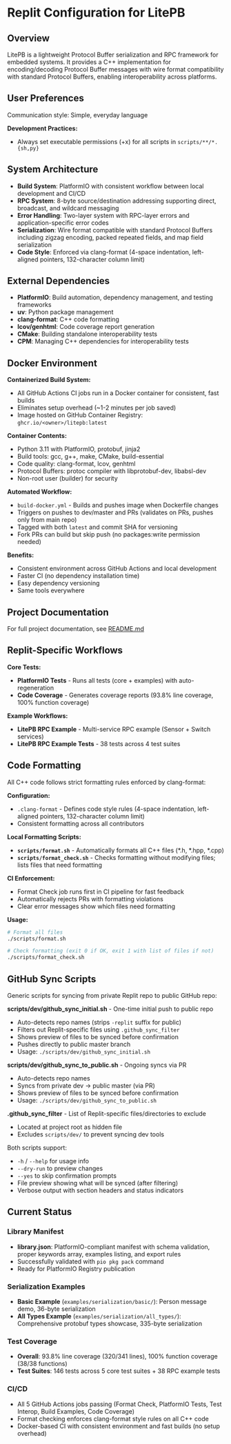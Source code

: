 # Replit Configuration for LitePB

## Overview
LitePB is a lightweight Protocol Buffer serialization and RPC framework for embedded systems. It provides a C++ implementation for encoding/decoding Protocol Buffer messages with wire format compatibility with standard Protocol Buffers, enabling interoperability across platforms.

## User Preferences
Communication style: Simple, everyday language

**Development Practices:**
- Always set executable permissions (+x) for all scripts in `scripts/**/*.{sh,py}`

## System Architecture
- **Build System**: PlatformIO with consistent workflow between local development and CI/CD
- **RPC System**: 8-byte source/destination addressing supporting direct, broadcast, and wildcard messaging
- **Error Handling**: Two-layer system with RPC-layer errors and application-specific error codes
- **Serialization**: Wire format compatible with standard Protocol Buffers including zigzag encoding, packed repeated fields, and map field serialization
- **Code Style**: Enforced via clang-format (4-space indentation, left-aligned pointers, 132-character column limit)

## External Dependencies
- **PlatformIO**: Build automation, dependency management, and testing frameworks
- **uv**: Python package management
- **clang-format**: C++ code formatting
- **lcov/genhtml**: Code coverage report generation
- **CMake**: Building standalone interoperability tests
- **CPM**: Managing C++ dependencies for interoperability tests

## Docker Environment

**Containerized Build System:**
- All GitHub Actions CI jobs run in a Docker container for consistent, fast builds
- Eliminates setup overhead (~1-2 minutes per job saved)
- Image hosted on GitHub Container Registry: `ghcr.io/<owner>/litepb:latest`

**Container Contents:**
- Python 3.11 with PlatformIO, protobuf, jinja2
- Build tools: gcc, g++, make, CMake, build-essential
- Code quality: clang-format, lcov, genhtml
- Protocol Buffers: protoc compiler with libprotobuf-dev, libabsl-dev
- Non-root user (builder) for security

**Automated Workflow:**
- `build-docker.yml` - Builds and pushes image when Dockerfile changes
- Triggers on pushes to dev/master and PRs (validates on PRs, pushes only from main repo)
- Tagged with both `latest` and commit SHA for versioning
- Fork PRs can build but skip push (no packages:write permission needed)

**Benefits:**
- Consistent environment across GitHub Actions and local development
- Faster CI (no dependency installation time)
- Easy dependency versioning
- Same tools everywhere

## Project Documentation
For full project documentation, see [README.md](README.md)

## Replit-Specific Workflows

**Core Tests:**
- **PlatformIO Tests** - Runs all tests (core + examples) with auto-regeneration
- **Code Coverage** - Generates coverage reports (93.8% line coverage, 100% function coverage)

**Example Workflows:**
- **LitePB RPC Example** - Multi-service RPC example (Sensor + Switch services)
- **LitePB RPC Example Tests** - 38 tests across 4 test suites

## Code Formatting

All C++ code follows strict formatting rules enforced by clang-format:

**Configuration:**
- `.clang-format` - Defines code style rules (4-space indentation, left-aligned pointers, 132-character column limit)
- Consistent formatting across all contributors

**Local Formatting Scripts:**
- **`scripts/format.sh`** - Automatically formats all C++ files (*.h, *.hpp, *.cpp)
- **`scripts/format_check.sh`** - Checks formatting without modifying files; lists files that need formatting

**CI Enforcement:**
- Format Check job runs first in CI pipeline for fast feedback
- Automatically rejects PRs with formatting violations
- Clear error messages show which files need formatting

**Usage:**
```bash
# Format all files
./scripts/format.sh

# Check formatting (exit 0 if OK, exit 1 with list of files if not)
./scripts/format_check.sh
```

## GitHub Sync Scripts

Generic scripts for syncing from private Replit repo to public GitHub repo:

**scripts/dev/github_sync_initial.sh** - One-time initial push to public repo
- Auto-detects repo names (strips `-replit` suffix for public)
- Filters out Replit-specific files using `.github_sync_filter`
- Shows preview of files to be synced before confirmation
- Pushes directly to public master branch
- Usage: `./scripts/dev/github_sync_initial.sh`

**scripts/dev/github_sync_to_public.sh** - Ongoing syncs via PR
- Auto-detects repo names
- Syncs from private dev → public master (via PR)
- Shows preview of files to be synced before confirmation
- Usage: `./scripts/dev/github_sync_to_public.sh`

**.github_sync_filter** - List of Replit-specific files/directories to exclude
- Located at project root as hidden file
- Excludes `scripts/dev/` to prevent syncing dev tools

Both scripts support:
- `-h` / `--help` for usage info
- `--dry-run` to preview changes
- `--yes` to skip confirmation prompts
- File preview showing what will be synced (after filtering)
- Verbose output with section headers and status indicators

## Current Status

### Library Manifest
- **library.json**: PlatformIO-compliant manifest with schema validation, proper keywords array, examples listing, and export rules
- Successfully validated with `pio pkg pack` command
- Ready for PlatformIO Registry publication

### Serialization Examples
- **Basic Example** (`examples/serialization/basic/`): Person message demo, 36-byte serialization
- **All Types Example** (`examples/serialization/all_types/`): Comprehensive protobuf types showcase, 335-byte serialization

### Test Coverage
- **Overall**: 93.8% line coverage (320/341 lines), 100% function coverage (38/38 functions)
- **Test Suites**: 146 tests across 5 core test suites + 38 RPC example tests

### CI/CD
- All 5 GitHub Actions jobs passing (Format Check, PlatformIO Tests, Test Interop, Build Examples, Code Coverage)
- Format checking enforces clang-format style rules on all C++ code
- Docker-based CI with consistent environment and fast builds (no setup overhead)